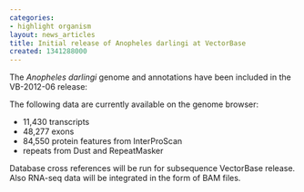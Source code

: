 ```yaml
---
categories:
- highlight organism
layout: news_articles
title: Initial release of Anopheles darlingi at VectorBase
created: 1341288000
---
```

<p>
The <i>Anopheles darlingi</i> genome and annotations have been included in the VB-2012-06 release:
</p>
<p>
The following data are currently available on the genome browser:
</p>
<ul>
<li>11,430 transcripts</li>
<li>48,277 exons</li>
<li>84,550 protein features from InterProScan</li>
<li>repeats from Dust and RepeatMasker</li>
</ul>
<p>Database cross references will be run for subsequence VectorBase release.  Also RNA-seq data will be integrated in the form of BAM files.
</p>

